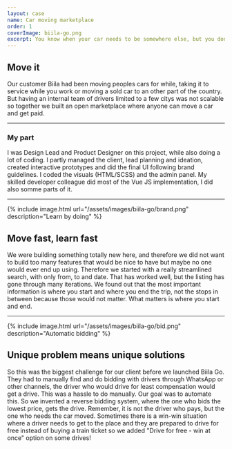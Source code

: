 ```yaml
---
layout: case
name: Car moving marketplace
order: 1
coverImage: biila-go.png
excerpt: You know when your car needs to be somewhere else, but you don't have time to drive it. That's what Biila Go does for you. Finds a qualified driver and moves the car, all while you just keep doing what you did. I was part of defining, designing and developing this innovation from Finland.
---
```


## Move it

Our customer Biila had been moving peoples cars for while, taking it to service while you work or moving a sold car to an other part of the country. But having an internal team of drivers limited to a few citys was not scalable so together we built an open marketplace where anyone can move a car and get paid.

---

### My part

I was Design Lead and Product Designer on this project, while also doing a lot of coding. I partly managed the client, lead planning and ideation, created interactive prototypes and did the final UI following brand guidelines. I coded the visuals (HTML/SCSS) and the admin panel. My skilled developer colleague did most of the Vue JS implementation, I did also somme parts of it.

---

{% include image.html url="/assets/images/biila-go/brand.png" description="Learn by doing" %}

## Move fast, learn fast

We were building something totally new here, and therefore we did not want to build too many features that would be nice to have but maybe no one would ever end up using. Therefore we started with a really streamlined search, with only from, to and date. That has worked well, but the listing has gone through many iterations. We found out that the most important information is where you start and where you end the trip, not the stops in between because those would not matter. What matters is where you start and end.

---

{% include image.html url="/assets/images/biila-go/bid.png" description="Automatic bidding" %}

## Unique problem means unique solutions

So this was the biggest challenge for our client before we launched Biila Go. They had to manually find and do bidding with drivers through WhatsApp or other channels, the driver who would drive for least compensation would get a drive. This was a hassle to do manually. Our goal was to automate this. So we invented a reverse bidding system, where the one who bids the lowest price, gets the drive. Remember, it is not the driver who pays, but the one who needs the car moved. Sometimes there is a win-win situation where a driver needs to get to the place and they are prepared to drive for free instead of buying a train ticket so we added "Drive for free - win at once" option on some drives!
